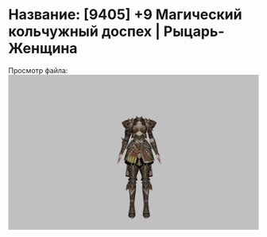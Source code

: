 # Название: [9405] +9 Магический кольчужный доспех | Рыцарь-Женщина

Просмотр файла:
![p010006.png](p010006.png)